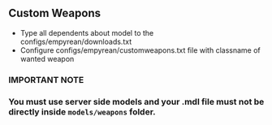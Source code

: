 ## Custom Weapons

* Type all dependents about model to the configs/empyrean/downloads.txt
* Configure configs/empyrean/customweapons.txt file with classname of wanted weapon

### IMPORTANT NOTE
### You must use server side models and your .mdl file must not be directly inside `models/weapons` folder.
